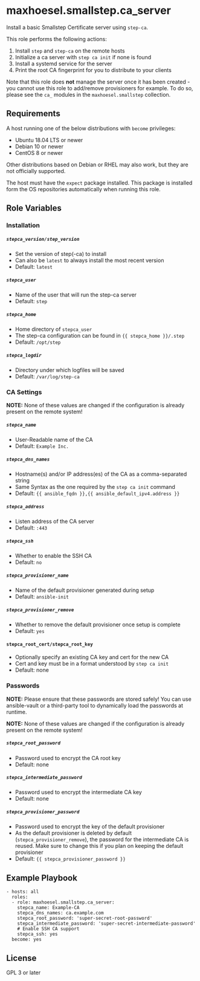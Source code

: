 maxhoesel.smallstep.ca_server
=========

Install a basic Smallstep Certificate server using `step-ca`.

This role performs the following actions:
1. Install `step` and `step-ca` on the remote hosts
2. Initialize a ca server with `step ca init` if none is found
3. Install a systemd service for the server
4. Print the root CA fingerprint for you to distribute to your clients

Note that this role does **not** manage the server once it has been created - you cannot use this role to add/remove provisioners for example. To do so, please see the `ca_` modules in the `maxhoesel.smallstep` collection.

Requirements
------------

A host running one of the below distributions with `become` privileges:

- Ubuntu 18.04 LTS or newer
- Debian 10 or newer
- CentOS 8 or newer

Other distributions based on Debian or RHEL may also work, but they are not officially supported.

The host must have the `expect` package installed. This package is installed form the OS repositories automatically when running this role.

Role Variables
--------------

### Installation

##### `stepca_version/step_version`
- Set the version of step(-ca) to install
- Can also be `latest` to always install the most recent version
- Default: `latest`

##### `stepca_user`
- Name of the user that will run the step-ca server
- Default: `step`

##### `stepca_home`
- Home directory of `stepca_user`
- The step-ca configuration can be found in `{{ stepca_home }}/.step`
- Default: `/opt/step`

##### `stepca_logdir`
- Directory under which logfiles will be saved
- Default: `/var/log/step-ca`

### CA Settings

**NOTE:** None of these values are changed if the configuration is already present on the remote system!

##### `stepca_name`
- User-Readable name of the CA
- Default: `Example Inc.`

##### `stepca_dns_names`
- Hostname(s) and/or IP address(es) of the CA as a comma-separated string
- Same Syntax as the one required by the `step ca init` command
- Default: `{{ ansible_fqdn }},{{ ansible_default_ipv4.address }}`

##### `stepca_address`
- Listen address of the CA server
- Default: `:443`

##### `stepca_ssh`
- Whether to enable the SSH CA
- Default: `no`

##### `stepca_provisioner_name`
- Name of the default provisioner generated during setup
- Default: `ansible-init`

##### `stepca_provisioner_remove`
- Whether to remove the default provisioner once setup is complete
- Default: `yes`

#### `stepca_root_cert/stepca_root_key`
- Optionally specify an existing CA key and cert for the new CA
- Cert and key must be in a format understood by `step ca init`
- Default: none

### Passwords

**NOTE:** Please ensure that these passwords are stored safely! You can use ansible-vault or a third-party tool to dynamically load the passwords at runtime.

**NOTE:** None of these values are changed if the configuration is already present on the remote system!

##### `stepca_root_password`
- Password used to encrypt the CA root key
- Default: none

##### `stepca_intermediate_password`
- Password used to encrypt the intermediate CA key
- Default: none

##### `stepca_provisioner_password`
- Password used to encrypt the key of the default provisioner
- As the default provisioner is deleted by default (`stepca_provisioner_remove`), the password for the intermediate CA is reused. Make sure to change this if you plan on keeping the default provisioner
- Default: `{{ stepca_provisioner_password }}`

Example Playbook
----------------

```
- hosts: all
  roles:
  - role: maxhoesel.smallstep.ca_server:
    stepca_name: Example-CA
    stepca_dns_names: ca.example.com
    stepca_root_password: 'super-secret-root-password'
    stepca_intermediate_password: 'super-secret-intermediate-password'
    # Enable SSH CA support
    stepca_ssh: yes
  become: yes
```

License
-------

GPL 3 or later
